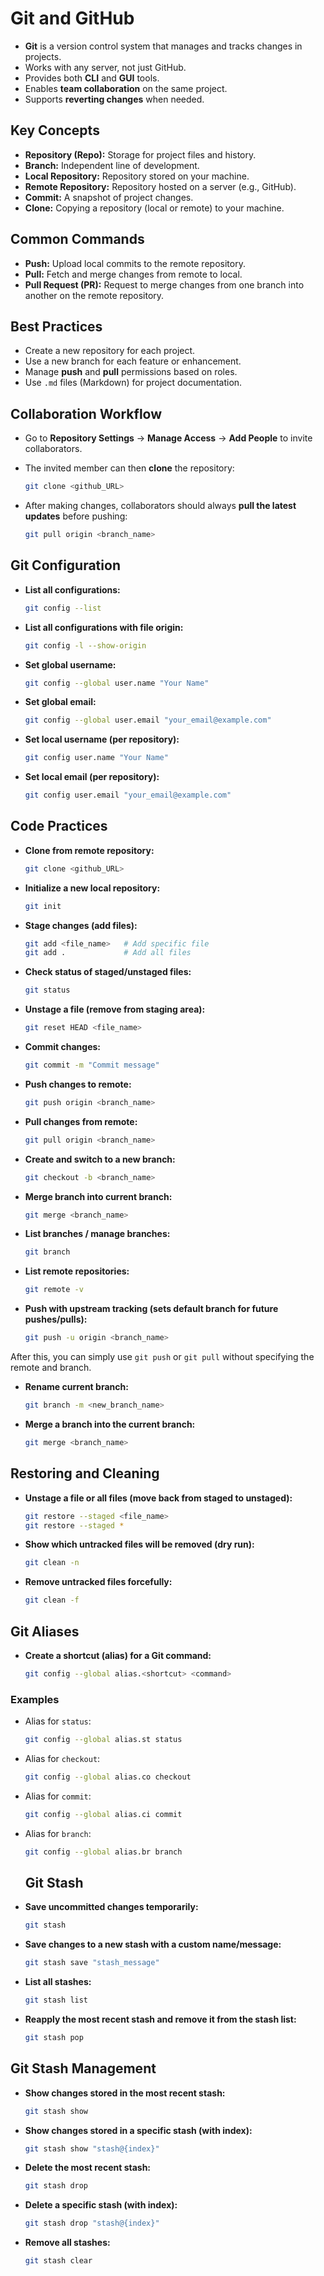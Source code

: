 # Git and GitHub

- **Git** is a version control system that manages and tracks changes in projects.
- Works with any server, not just GitHub.
- Provides both **CLI** and **GUI** tools.
- Enables **team collaboration** on the same project.
- Supports **reverting changes** when needed.

## Key Concepts

- **Repository (Repo):** Storage for project files and history.
- **Branch:** Independent line of development.
- **Local Repository:** Repository stored on your machine.
- **Remote Repository:** Repository hosted on a server (e.g., GitHub).
- **Commit:** A snapshot of project changes.
- **Clone:** Copying a repository (local or remote) to your machine.

## Common Commands

- **Push:** Upload local commits to the remote repository.
- **Pull:** Fetch and merge changes from remote to local.
- **Pull Request (PR):** Request to merge changes from one branch into another on the remote repository.

## Best Practices

- Create a new repository for each project.
- Use a new branch for each feature or enhancement.
- Manage **push** and **pull** permissions based on roles.
- Use `.md` files (Markdown) for project documentation.

## Collaboration Workflow

- Go to **Repository Settings** → **Manage Access** → **Add People** to invite collaborators.
- The invited member can then **clone** the repository:

  ```bash
  git clone <github_URL>
  ```

- After making changes, collaborators should always **pull the latest updates** before pushing:

  ```bash
  git pull origin <branch_name>
  ```

## Git Configuration

- **List all configurations:**

  ```bash
  git config --list
  ```

- **List all configurations with file origin:**

  ```bash
  git config -l --show-origin
  ```

- **Set global username:**

  ```bash
  git config --global user.name "Your Name"
  ```

- **Set global email:**

  ```bash
  git config --global user.email "your_email@example.com"
  ```

- **Set local username (per repository):**

  ```bash
  git config user.name "Your Name"
  ```

- **Set local email (per repository):**

  ```bash
  git config user.email "your_email@example.com"
  ```

## Code Practices

- **Clone from remote repository:**

  ```bash
  git clone <github_URL>
  ```

- **Initialize a new local repository:**

  ```bash
  git init
  ```

- **Stage changes (add files):**

  ```bash
  git add <file_name>   # Add specific file
  git add .             # Add all files
  ```

- **Check status of staged/unstaged files:**

  ```bash
  git status
  ```

- **Unstage a file (remove from staging area):**

  ```bash
  git reset HEAD <file_name>
  ```

- **Commit changes:**

  ```bash
  git commit -m "Commit message"
  ```

- **Push changes to remote:**

  ```bash
  git push origin <branch_name>
  ```

- **Pull changes from remote:**

  ```bash
  git pull origin <branch_name>
  ```

- **Create and switch to a new branch:**

  ```bash
  git checkout -b <branch_name>
  ```

- **Merge branch into current branch:**

  ```bash
  git merge <branch_name>
  ```

- **List branches / manage branches:**

  ```bash
  git branch
  ```

- **List remote repositories:**

  ```bash
  git remote -v
  ```

- **Push with upstream tracking (sets default branch for future pushes/pulls):**

  ```bash
  git push -u origin <branch_name>
  ```

After this, you can simply use `git push` or `git pull` without specifying the remote and branch.

- **Rename current branch:**

  ```bash
  git branch -m <new_branch_name>
  ```

- **Merge a branch into the current branch:**

  ```bash
  git merge <branch_name>
  ```
## Restoring and Cleaning

* **Unstage a file or all files (move back from staged to unstaged):**

  ```bash
  git restore --staged <file_name>
  git restore --staged *
  ```

* **Show which untracked files will be removed (dry run):**

  ```bash
  git clean -n
  ```

* **Remove untracked files forcefully:**

  ```bash
  git clean -f
  ```

## Git Aliases

- **Create a shortcut (alias) for a Git command:**

  ```bash
  git config --global alias.<shortcut> <command>
  ```

### Examples

- Alias for `status`:

  ```bash
  git config --global alias.st status
  ```

- Alias for `checkout`:

  ```bash
  git config --global alias.co checkout
  ```

- Alias for `commit`:

  ```bash
  git config --global alias.ci commit
  ```

- Alias for `branch`:

  ```bash
  git config --global alias.br branch
  ```

  ## Git Stash

- **Save uncommitted changes temporarily:**

  ```bash
  git stash
  ```

* **Save changes to a new stash with a custom name/message:**

  ```bash
  git stash save "stash_message"
  ```

- **List all stashes:**

  ```bash
  git stash list
  ```

- **Reapply the most recent stash and remove it from the stash list:**

  ```bash
  git stash pop
  ```

## Git Stash Management

- **Show changes stored in the most recent stash:**

  ```bash
  git stash show
  ```

- **Show changes stored in a specific stash (with index):**

  ```bash
  git stash show "stash@{index}"
  ```

- **Delete the most recent stash:**

  ```bash
  git stash drop
  ```

- **Delete a specific stash (with index):**

  ```bash
  git stash drop "stash@{index}"
  ```

* **Remove all stashes:**

  ```bash
  git stash clear
  ```
